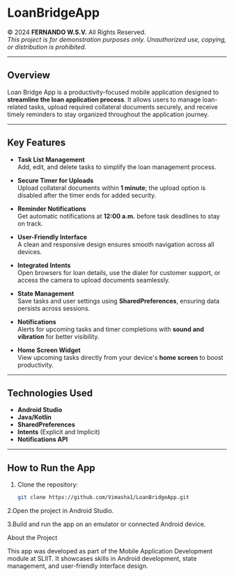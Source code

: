 # **LoanBridgeApp**  
© 2024 **FERNANDO W.S.V.** All Rights Reserved.  
*This project is for demonstration purposes only. Unauthorized use, copying, or distribution is prohibited.*

---

## **Overview**  
Loan Bridge App is a productivity-focused mobile application designed to **streamline the loan application process**. It allows users to manage loan-related tasks, upload required collateral documents securely, and receive timely reminders to stay organized throughout the application journey.

---

## **Key Features**  

- **Task List Management**  
  Add, edit, and delete tasks to simplify the loan management process.  

- **Secure Timer for Uploads**  
  Upload collateral documents within **1 minute**; the upload option is disabled after the timer ends for added security.  

- **Reminder Notifications**  
  Get automatic notifications at **12:00 a.m.** before task deadlines to stay on track.  

- **User-Friendly Interface**  
  A clean and responsive design ensures smooth navigation across all devices.  

- **Integrated Intents**  
  Open browsers for loan details, use the dialer for customer support, or access the camera to upload documents seamlessly.  

- **State Management**  
  Save tasks and user settings using **SharedPreferences**, ensuring data persists across sessions.  

- **Notifications**  
  Alerts for upcoming tasks and timer completions with **sound and vibration** for better visibility.  

- **Home Screen Widget**  
  View upcoming tasks directly from your device's **home screen** to boost productivity.

---

## **Technologies Used**  
- **Android Studio**  
- **Java/Kotlin**  
- **SharedPreferences**  
- **Intents** (Explicit and Implicit)  
- **Notifications API**

---

## **How to Run the App**  
1. Clone the repository:  
   ```bash
   git clone https://github.com/Vimasha1/LoanBridgeApp.git

2.Open the project in Android Studio.

3.Build and run the app on an emulator or connected Android device.


About the Project

This app was developed as part of the Mobile Application Development module at SLIIT. It showcases skills in Android development, state management, and user-friendly interface design.


